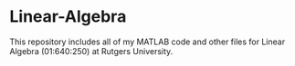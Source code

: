 # Linear-Algebra

This repository includes all of my MATLAB code and other files for Linear Algebra (01:640:250) at Rutgers University.
